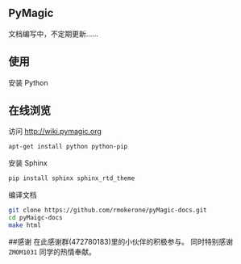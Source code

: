 ## PyMagic

文档编写中，不定期更新......

## 使用

安装 Python

## 在线浏览

访问 http://wiki.pymagic.org

```bash
apt-get install python python-pip
```

安装 Sphinx

```bash
pip install sphinx sphinx_rtd_theme
```

编译文档

```bash
git clone https://github.com/rmokerone/pyMagic-docs.git
cd pyMaigc-docs
make html
```

##感谢
在此感谢群(472780183)里的小伙伴的积极参与。
同时特别感谢 ``ZMOM1031`` 同学的热情奉献。
